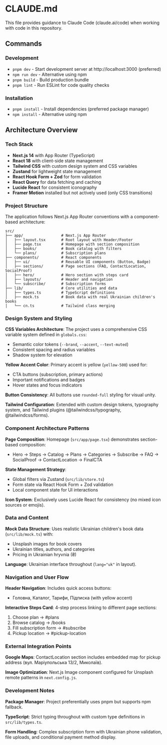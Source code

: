 # CLAUDE.md

This file provides guidance to Claude Code (claude.ai/code) when working with code in this repository.

## Commands

### Development
- `pnpm dev` - Start development server at http://localhost:3000 (preferred)
- `npm run dev` - Alternative using npm
- `pnpm build` - Build production bundle
- `pnpm lint` - Run ESLint for code quality checks

### Installation
- `pnpm install` - Install dependencies (preferred package manager)
- `npm install` - Alternative using npm

## Architecture Overview

### Tech Stack
- **Next.js 14** with App Router (TypeScript)
- **React 18** with client-side state management
- **Tailwind CSS** with custom design system and CSS variables
- **Zustand** for lightweight state management
- **React Hook Form + Zod** for form validation
- **React Query** for data fetching and caching
- **Lucide React** for consistent iconography
- **Framer Motion** installed but not actively used (only CSS transitions)

### Project Structure
The application follows Next.js App Router conventions with a component-based architecture:

```
src/
├── app/                 # Next.js App Router
│   ├── layout.tsx       # Root layout with Header/Footer
│   ├── page.tsx         # Homepage with section composition
│   ├── books/           # Book catalog with filters
│   └── plans/           # Subscription plans
├── components/          # React components
│   ├── ui/              # Reusable UI components (Button, Badge)
│   ├── sections/        # Page sections (FAQ, ContactLocation, SocialProof)
│   ├── hero/            # Hero section with steps card
│   ├── layouts/         # Header and navigation
│   └── subscribe/       # Subscription forms
├── lib/                 # Core utilities and data
│   ├── types.ts         # TypeScript definitions
│   ├── mock.ts          # Book data with real Ukrainian children's books
│   └── cn.ts            # Tailwind class merging
```

### Design System and Styling
**CSS Variables Architecture**: The project uses a comprehensive CSS variable system defined in `globals.css`:
- Semantic color tokens (`--brand`, `--accent`, `--text-muted`)
- Consistent spacing and radius variables
- Shadow system for elevation

**Yellow Accent Color**: Primary accent is yellow (`yellow-500`) used for:
- CTA buttons (subscription, primary actions)
- Important notifications and badges
- Hover states and focus indicators

**Button Consistency**: All buttons use `rounded-full` styling for visual unity.

**Tailwind Configuration**: Extended with custom design tokens, typography system, and Tailwind plugins (@tailwindcss/typography, @tailwindcss/forms).

### Component Architecture Patterns
**Page Composition**: Homepage (`src/app/page.tsx`) demonstrates section-based composition:
- Hero → Steps → Catalog → Plans → Categories → Subscribe → FAQ → SocialProof → ContactLocation → FinalCTA

**State Management Strategy**:
- Global filters via Zustand (`src/lib/store.ts`)
- Form state via React Hook Form + Zod validation
- Local component state for UI interactions

**Icon System**: Exclusively uses Lucide React for consistency (no mixed icon sources or emojis).

### Data and Content
**Mock Data Structure**: Uses realistic Ukrainian children's book data (`src/lib/mock.ts`) with:
- Unsplash images for book covers
- Ukrainian titles, authors, and categories  
- Pricing in Ukrainian hryvnia (₴)

**Language**: Ukrainian interface throughout (`lang="uk"` in layout).

### Navigation and User Flow
**Header Navigation**: Includes quick access buttons:
- Головна, Каталог, Тарифи, Підписка (with yellow accent)

**Interactive Steps Card**: 4-step process linking to different page sections:
1. Choose plan → #plans
2. Browse catalog → /books
3. Fill subscription form → #subscribe  
4. Pickup location → #pickup-location

### External Integration Points
**Google Maps**: ContactLocation section includes embedded map for pickup address (вул. Маріупольська 13/2, Миколаїв).

**Image Optimization**: Next.js Image component configured for Unsplash remote patterns in `next.config.js`.

### Development Notes
**Package Manager**: Project preferentially uses pnpm but supports npm fallback.

**TypeScript**: Strict typing throughout with custom type definitions in `src/lib/types.ts`.

**Form Handling**: Complex subscription form with Ukrainian phone validation, file uploads, and conditional payment method display.